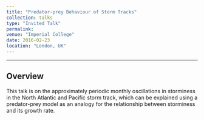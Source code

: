 ```yaml
---
title: "Predator-prey Behaviour of Storm Tracks"
collection: talks
type: "Invited Talk"
permalink: 
venue: "Imperial College"
date: 2016-02-23
location: "London, UK"
---
```

---

## Overview
This talk is on the approximately periodic monthly oscillations in storminess in the North Atlantic and Pacific storm track, which can be explained using a predator-prey model as an analogy for the relationship between storminess and its growth rate.
